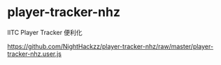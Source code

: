 # player-tracker-nhz
IITC Player Tracker 便利化

https://github.com/NightHackzz/player-tracker-nhz/raw/master/player-tracker-nhz.user.js
